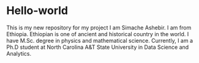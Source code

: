 # Hello-world
This is my new repository for my project 
I am Simache Ashebir. I am from Ethiopia. Ethiopian is one of ancient and historical country in the world. I have M.Sc. degree in physics and mathematical science. Currently, I am a Ph.D student at North Carolina A&T State University in Data Science and Analytics. 
